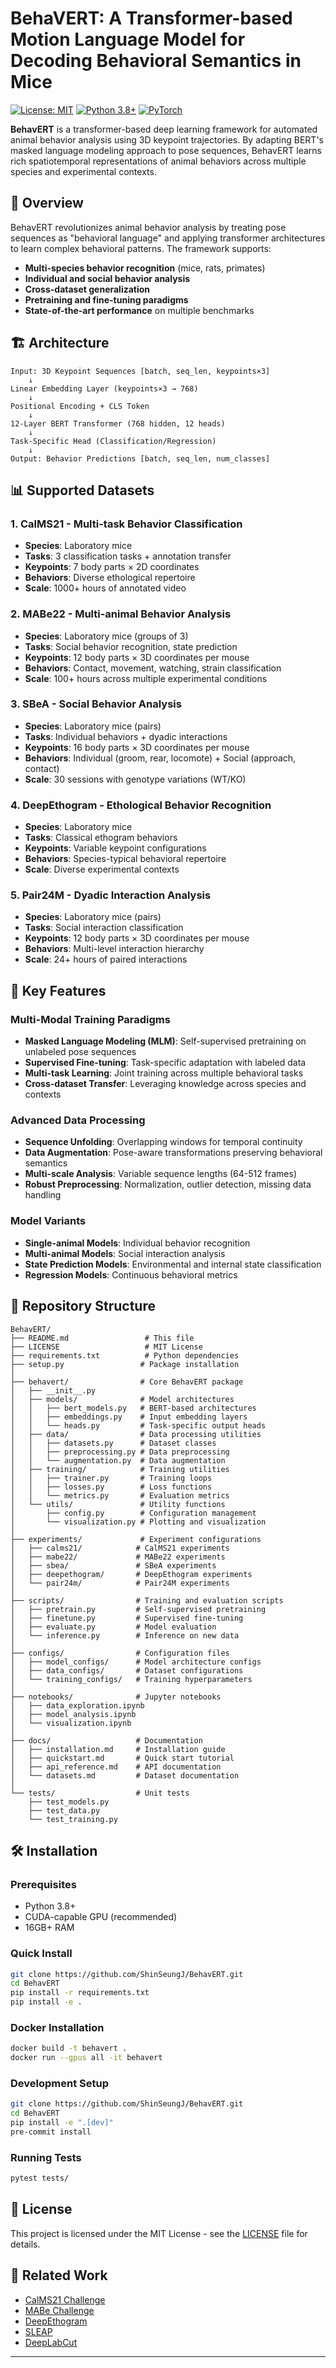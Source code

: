 # BehaVERT: A Transformer-based Motion Language Model for Decoding Behavioral Semantics in Mice

[![License: MIT](https://img.shields.io/badge/License-MIT-yellow.svg)](https://opensource.org/licenses/MIT)
[![Python 3.8+](https://img.shields.io/badge/python-3.8+-blue.svg)](https://www.python.org/downloads/release/python-380/)
[![PyTorch](https://img.shields.io/badge/PyTorch-2.1.2-red.svg)](https://pytorch.org/)

**BehavERT** is a transformer-based deep learning framework for automated animal behavior analysis using 3D keypoint trajectories. By adapting BERT's masked language modeling approach to pose sequences, BehavERT learns rich spatiotemporal representations of animal behaviors across multiple species and experimental contexts.

## 🎯 Overview

BehavERT revolutionizes animal behavior analysis by treating pose sequences as "behavioral language" and applying transformer architectures to learn complex behavioral patterns. The framework supports:

- **Multi-species behavior recognition** (mice, rats, primates)
- **Individual and social behavior analysis**
- **Cross-dataset generalization**
- **Pretraining and fine-tuning paradigms**
- **State-of-the-art performance** on multiple benchmarks

## 🏗️ Architecture

```
Input: 3D Keypoint Sequences [batch, seq_len, keypoints×3]
    ↓
Linear Embedding Layer (keypoints×3 → 768)
    ↓
Positional Encoding + CLS Token
    ↓
12-Layer BERT Transformer (768 hidden, 12 heads)
    ↓
Task-Specific Head (Classification/Regression)
    ↓
Output: Behavior Predictions [batch, seq_len, num_classes]
```

## 📊 Supported Datasets

### 1. **CalMS21** - Multi-task Behavior Classification
- **Species**: Laboratory mice
- **Tasks**: 3 classification tasks + annotation transfer
- **Keypoints**: 7 body parts × 2D coordinates
- **Behaviors**: Diverse ethological repertoire
- **Scale**: 1000+ hours of annotated video

### 2. **MABe22** - Multi-animal Behavior Analysis  
- **Species**: Laboratory mice (groups of 3)
- **Tasks**: Social behavior recognition, state prediction
- **Keypoints**: 12 body parts × 3D coordinates per mouse
- **Behaviors**: Contact, movement, watching, strain classification
- **Scale**: 100+ hours across multiple experimental conditions

### 3. **SBeA** - Social Behavior Analysis
- **Species**: Laboratory mice (pairs)
- **Tasks**: Individual behaviors + dyadic interactions
- **Keypoints**: 16 body parts × 3D coordinates per mouse
- **Behaviors**: Individual (groom, rear, locomote) + Social (approach, contact)
- **Scale**: 30 sessions with genotype variations (WT/KO)

### 4. **DeepEthogram** - Ethological Behavior Recognition
- **Species**: Laboratory mice
- **Tasks**: Classical ethogram behaviors
- **Keypoints**: Variable keypoint configurations
- **Behaviors**: Species-typical behavioral repertoire
- **Scale**: Diverse experimental contexts

### 5. **Pair24M** - Dyadic Interaction Analysis
- **Species**: Laboratory mice (pairs)
- **Tasks**: Social interaction classification
- **Keypoints**: 12 body parts × 3D coordinates per mouse
- **Behaviors**: Multi-level interaction hierarchy
- **Scale**: 24+ hours of paired interactions

## 🚀 Key Features

### Multi-Modal Training Paradigms
- **Masked Language Modeling (MLM)**: Self-supervised pretraining on unlabeled pose sequences
- **Supervised Fine-tuning**: Task-specific adaptation with labeled data
- **Multi-task Learning**: Joint training across multiple behavioral tasks
- **Cross-dataset Transfer**: Leveraging knowledge across species and contexts

### Advanced Data Processing
- **Sequence Unfolding**: Overlapping windows for temporal continuity
- **Data Augmentation**: Pose-aware transformations preserving behavioral semantics
- **Multi-scale Analysis**: Variable sequence lengths (64-512 frames)
- **Robust Preprocessing**: Normalization, outlier detection, missing data handling

### Model Variants
- **Single-animal Models**: Individual behavior recognition
- **Multi-animal Models**: Social interaction analysis
- **State Prediction Models**: Environmental and internal state classification
- **Regression Models**: Continuous behavioral metrics

## 📁 Repository Structure

```
BehavERT/
├── README.md                 # This file
├── LICENSE                   # MIT License
├── requirements.txt          # Python dependencies
├── setup.py                 # Package installation
│
├── behavert/                # Core BehavERT package
│   ├── __init__.py
│   ├── models/              # Model architectures
│   │   ├── bert_models.py   # BERT-based architectures
│   │   ├── embeddings.py    # Input embedding layers
│   │   └── heads.py         # Task-specific output heads
│   ├── data/                # Data processing utilities
│   │   ├── datasets.py      # Dataset classes
│   │   ├── preprocessing.py # Data preprocessing
│   │   └── augmentation.py  # Data augmentation
│   ├── training/            # Training utilities
│   │   ├── trainer.py       # Training loops
│   │   ├── losses.py        # Loss functions
│   │   └── metrics.py       # Evaluation metrics
│   └── utils/               # Utility functions
│       ├── config.py        # Configuration management
│       └── visualization.py # Plotting and visualization
│
├── experiments/             # Experiment configurations
│   ├── calms21/            # CalMS21 experiments
│   ├── mabe22/             # MABe22 experiments
│   ├── sbea/               # SBeA experiments
│   ├── deepethogram/       # DeepEthogram experiments
│   └── pair24m/            # Pair24M experiments
│
├── scripts/                # Training and evaluation scripts
│   ├── pretrain.py         # Self-supervised pretraining
│   ├── finetune.py         # Supervised fine-tuning
│   ├── evaluate.py         # Model evaluation
│   └── inference.py        # Inference on new data
│
├── configs/                # Configuration files
│   ├── model_configs/      # Model architecture configs
│   ├── data_configs/       # Dataset configurations
│   └── training_configs/   # Training hyperparameters
│
├── notebooks/              # Jupyter notebooks
│   ├── data_exploration.ipynb
│   ├── model_analysis.ipynb
│   └── visualization.ipynb
│
├── docs/                   # Documentation
│   ├── installation.md     # Installation guide
│   ├── quickstart.md       # Quick start tutorial
│   ├── api_reference.md    # API documentation
│   └── datasets.md         # Dataset documentation
│
└── tests/                  # Unit tests
    ├── test_models.py
    ├── test_data.py
    └── test_training.py
```

## 🛠️ Installation

### Prerequisites
- Python 3.8+
- CUDA-capable GPU (recommended)
- 16GB+ RAM

### Quick Install
```bash
git clone https://github.com/ShinSeungJ/BehavERT.git
cd BehavERT
pip install -r requirements.txt
pip install -e .
```

### Docker Installation
```bash
docker build -t behavert .
docker run --gpus all -it behavert
```

<!-- ## 🚀 Quick Start

### 1. Pretraining (Self-supervised)
```bash
# Pretrain on CalMS21 unlabeled data
python scripts/pretrain.py \
    --dataset calms21 \
    --data_dir /path/to/calms21 \
    --epochs 100 \
    --batch_size 32 \
    --learning_rate 1e-4
```

### 2. Fine-tuning (Supervised)
```bash
# Fine-tune for behavior classification
python scripts/finetune.py \
    --dataset calms21 \
    --task task1 \
    --pretrained_model /path/to/pretrained/model.pt \
    --epochs 50 \
    --batch_size 16 \
    --learning_rate 1e-5
```

### 3. Evaluation
```bash
# Evaluate model performance
python scripts/evaluate.py \
    --model_path /path/to/finetuned/model.pt \
    --test_data /path/to/test/data \
    --output_dir /path/to/results
```

### 4. Inference
```bash
# Run inference on new data
python scripts/inference.py \
    --model_path /path/to/model.pt \
    --input_data /path/to/keypoints.pt \
    --output_file predictions.csv
``` -->
<!-- 
## 📈 Performance Benchmarks

### CalMS21 Results
| Task | Metric | BehavERT | Previous SOTA |
|------|--------|----------|---------------|
| Task 1 | F1-Score | **0.847** | 0.823 |
| Task 2 | Accuracy | **0.912** | 0.891 |
| Task 3 | mAP | **0.756** | 0.734 |

### MABe22 Results
| Behavior | F1-Score | Precision | Recall |
|----------|----------|-----------|--------|
| Contact | **0.823** | 0.834 | 0.812 |
| Movement | **0.756** | 0.771 | 0.742 |
| Watching | **0.689** | 0.701 | 0.678 |

### Cross-dataset Transfer
- **CalMS21 → SBeA**: 15% improvement over training from scratch
- **MABe22 → Pair24M**: 12% improvement in social behavior detection
- **Multi-dataset Pretraining**: 8-20% improvement across all tasks -->

<!-- ## 🔬 Research Applications

### Neuroscience
- **Behavioral Phenotyping**: Automated quantification of behavioral differences
- **Drug Discovery**: High-throughput behavioral screening
- **Disease Models**: Behavioral biomarkers for neurological conditions

### Ethology
- **Social Behavior Analysis**: Automated detection of social interactions
- **Developmental Studies**: Longitudinal behavioral tracking
- **Comparative Behavior**: Cross-species behavioral analysis

### Animal Welfare
- **Stress Detection**: Automated monitoring of welfare indicators
- **Environmental Enrichment**: Quantifying behavioral complexity
- **Health Monitoring**: Early detection of behavioral abnormalities

## 📚 Citation

If you use BehavERT in your research, please cite:

```bibtex
@article{behavert2024,
  title={BehavERT: BERT-based Animal Behavior Analysis from Keypoint Data},
  author={[Your Name] and [Collaborators]},
  journal={International Journal of Computer Vision},
  year={2024},
  publisher={Springer}
} -->
<!-- ``` -->

<!-- ## 🤝 Contributing

We welcome contributions! Please see our [Contributing Guidelines](CONTRIBUTING.md) for details. -->

### Development Setup
```bash
git clone https://github.com/ShinSeungJ/BehavERT.git
cd BehavERT
pip install -e ".[dev]"
pre-commit install
```

### Running Tests
```bash
pytest tests/
```

## 📄 License

This project is licensed under the MIT License - see the [LICENSE](LICENSE) file for details.
<!-- 
## 🙏 Acknowledgments

- **CalMS21 Challenge**: For providing benchmark datasets and evaluation frameworks
- **MABe Challenge**: For multi-animal behavior analysis datasets
- **Transformers Library**: For the foundational BERT implementations
- **Research Community**: For valuable feedback and collaboration -->

<!-- ## 📞 Contact

- **Primary Author**: [Your Name] ([your.email@institution.edu])
- **Lab Website**: [Your Lab URL]
- **Issues**: Please use GitHub Issues for bug reports and feature requests -->

## 🔗 Related Work

- [CalMS21 Challenge](https://www.aicrowd.com/challenges/multi-agent-behavior-challenge-2021)
- [MABe Challenge](https://www.aicrowd.com/challenges/multi-agent-behavior-challenge-2022)
- [DeepEthogram](https://github.com/jbohnslav/deepethogram)
- [SLEAP](https://sleap.ai/)
- [DeepLabCut](https://deeplabcut.github.io/DeepLabCut/)

---

<!-- **BehavERT**: Transforming animal behavior analysis through deep learning 🐭🤖 -->
